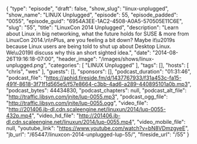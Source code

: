 {
  "type": "episode",
  "draft": false,
  "show_slug": "linux-unplugged",
  "show_name": "LINUX Unplugged",
  "episode": 55,
  "episode_padded": "0055",
  "episode_guid": "6954A3EE-1AC2-4508-A0A5-570505E11C6E",
  "slug": "55",
  "title": "LinuxCon 2014 Unplugged",
  "description": "Learn about Linux in big networking, what the future holds for SUSE & more from LinuxCon 2014.\n\nPlus, are you feeling a bit down? Maybe it\u2019s because Linux users are being told to shut up about Desktop Linux. We\u2019ll discuss why this an short sighted idea.",
  "date": "2014-08-26T19:16:18-07:00",
  "header_image": "/images/shows/linux-unplugged.png",
  "categories": [
    "LINUX Unplugged"
  ],
  "tags": [],
  "hosts": [
    "chris",
    "wes"
  ],
  "guests": [],
  "sponsors": [],
  "podcast_duration": "01:31:46",
  "podcast_file": "https://aphid.fireside.fm/d/1437767933/f31a453c-fa15-491f-8618-3f71f1d565e5/f57e8664-c3bb-4ad6-a289-440895101a0b.mp3",
  "podcast_bytes": 44434830,
  "podcast_chapters": null,
  "podcast_alt_file": "http://traffic.libsyn.com/jnite/lup-0055.mp3",
  "podcast_ogg_file": "http://traffic.libsyn.com/jnite/lup-0055.ogg",
  "video_file": "http://201406.jb-dl.cdn.scaleengine.net/linuxun/2014/lup-0055-432p.mp4",
  "video_hd_file": "http://201406.jb-dl.cdn.scaleengine.net/linuxun/2014/lup-0055.mp4",
  "video_mobile_file": null,
  "youtube_link": "https://www.youtube.com/watch?v=bN8VDmzgyeE",
  "jb_url": "/65447/linuxcon-2014-unplugged-lup-55/",
  "fireside_url": "/55"
}

